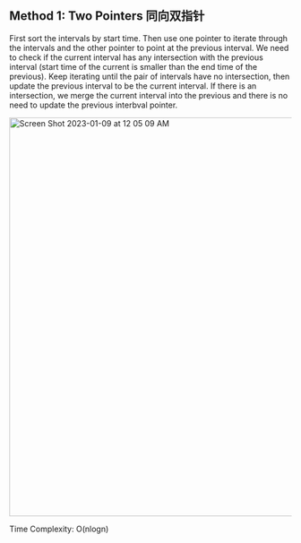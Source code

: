 ## Method 1: Two Pointers 同向双指针

First sort the intervals by start time. Then use one pointer to iterate through the intervals and the other pointer to point at the previous interval. We need to check if the current interval has any intersection with the previous interval (start time of the current is smaller than the end time of the previous). Keep iterating until the pair of intervals have no intersection, then update the previous interval to be the current interval.  If there is an intersection, we merge the current interval into the previous and there is no need to update the previous interbval pointer. 

<img width="712" alt="Screen Shot 2023-01-09 at 12 05 09 AM" src="https://user-images.githubusercontent.com/106039830/211249004-d8ce144b-b2f4-4635-bbf1-c785a06b8392.png">



Time Complexity: O(nlogn)


